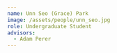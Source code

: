 ```yaml
---
name: Unn Seo (Grace) Park
image: /assets/people/unn_seo.jpg
role: Undergraduate Student
advisors:
  - Adam Perer
---
```


